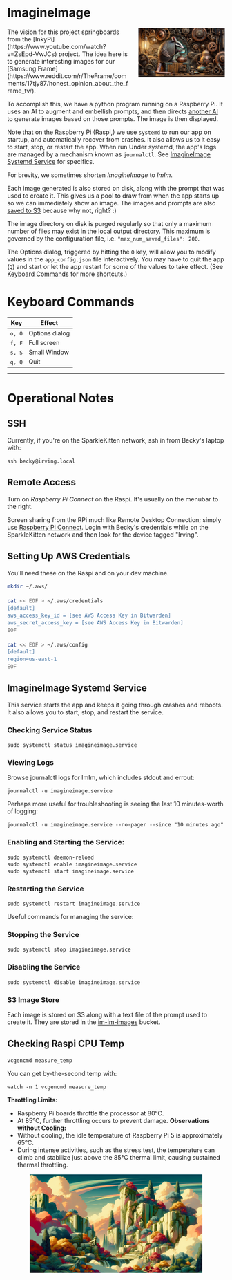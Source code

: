 # ImagineImage

<img style="float: right;width:200px; padding: 0px 0px 20px 20px;" src="docs/read_me_top_image.png" alt="drawing"/>
The vision for this project springboards from the [InkyPi](https://www.youtube.com/watch?v=ZsEpd-VwJCs) project. 
The idea here is to generate interesting images for our 
[Samsung Frame](https://www.reddit.com/r/TheFrame/comments/17tjy87/honest_opinion_about_the_frame_tv/). 

To accomplish this, we have a python program running on a Raspberry Pi. It uses an AI to augment and 
embellish prompts, and then directs [another AI](https://cookbook.openai.com/articles/what_is_new_with_dalle_3) 
to generate images based on those prompts. The image is then displayed.

Note that on the Raspberry Pi (Raspi,) we use `systemd` to run our app on startup, and automatically
recover from crashes. It also allows us to it easy to start, stop, or restart the app. When run
Under systemd, the app's logs are managed by a mechanism known as `journalctl`.
See [ImagineImage Systemd Service](#ImagineImage-Systemd-Service) for specifics.

For brevity, we sometimes shorten *ImagineImage* to *ImIm*.

Each image generated is also stored on disk, along with the prompt that was used to create it.
This gives us a pool to draw from when the app starts up so we can immediately show an image.
The images and prompts are also [saved to S3](#s3-image-store) because why not, right? :)

The image directory on disk is purged regularly so that only a maximum number of files may
exist in the local output directory. This maximum is governed by the configuration file,
i.e. `"max_num_saved_files": 200`.

The Options dialog, triggered by hitting the `O` key, will allow you to modify values
in the `app_config.json` file interactively. You may have to quit the app (`Q`) and
start or let the app restart for some of the values to take effect. (See
[Keyboard Commands](#keyboard-commands) for more shortcuts.)


# Keyboard Commands

| Key    | Effect          |
|--------|-----------------|
| `o, O` | Options dialog  |
| `f, F` | Full screen     |
| `s, S` | Small Window    |
| `q, Q` | Quit            |

---
# Operational Notes

## SSH
Currently, if you're on the SparkleKitten network, ssh in from Becky's laptop with:
```
ssh becky@irving.local
```
## Remote Access
Turn on _Raspberry Pi Connect_ on the Raspi. It's usually on the menubar to the right.

Screen sharing from the RPi much like Remote Desktop Connection; simply 
use [Raspberry Pi Connect](https://connect.raspberrypi.com/devices). Login with Becky's 
credentials while on the SparkleKitten network and then look for the device tagged "Irving".
## Setting Up AWS Credentials
You'll need these on the Raspi and on your dev machine.
```bash
mkdir ~/.aws/

cat << EOF > ~/.aws/credentials
[default]
aws_access_key_id = [see AWS Access Key in Bitwarden]
aws_secret_access_key = [see AWS Access Key in Bitwarden]
EOF

cat << EOF > ~/.aws/config
[default]
region=us-east-1
EOF
```

## ImagineImage Systemd Service
This service starts the app and keeps it going through crashes and reboots. It also
allows you to start, stop, and restart the service.
### Checking Service Status
```
sudo systemctl status imagineimage.service
```
### Viewing Logs
Browse journalctl logs for ImIm, which includes stdout and errout:
```
journalctl -u imagineimage.service
```
Perhaps more useful for troubleshooting is seeing the last 10 minutes-worth of logging:
```
journalctl -u imagineimage.service --no-pager --since "10 minutes ago"
```
### Enabling and Starting the Service:
```
sudo systemctl daemon-reload
sudo systemctl enable imagineimage.service
sudo systemctl start imagineimage.service
```
### Restarting the Service
```
sudo systemctl restart imagineimage.service
```
Useful commands for managing the service:
### Stopping the Service
```
sudo systemctl stop imagineimage.service
```
### Disabling the Service
```
sudo systemctl disable imagineimage.service
```
### S3 Image Store
Each image is stored on S3 along with a text file of the prompt
used to create it. They are stored in the [im-im-images](https://us-east-1.console.aws.amazon.com/s3/buckets/im-im-images?bucketType=general&region=us-east-1&tab=objects#)
bucket.

## Checking Raspi CPU Temp
```
vcgencmd measure_temp
```
You can get by-the-second temp with:
```
watch -n 1 vcgencmd measure_temp
```
**Throttling Limits:**
- Raspberry Pi boards throttle the processor at 80°C.
- At 85°C, further throttling occurs to prevent damage.
**Observations without Cooling:**
- Without cooling, the idle temperature of Raspberry Pi 5 is approximately 65°C.
- During intense activities, such as the stress test, the temperature can climb and stabilize just above the 85°C thermal limit, causing sustained thermal throttling.

<img style="display: block; margin: 0 auto;width:400px;" src="docs/read_me_bottom_image.png" alt="drawing"/>

